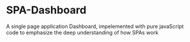 # SPA-Dashboard
<p>A single page application Dashboard, impelemented with pure javaScript code to emphasize the deep understanding of how SPAs work</p>
